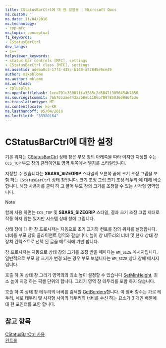 ```yaml
---
title: CStatusBarCtrl에 대 한 설정을 | Microsoft Docs
ms.custom: ''
ms.date: 11/04/2016
ms.technology:
- cpp-mfc
ms.topic: conceptual
f1_keywords:
- CStatusBarCtrl
dev_langs:
- C++
helpviewer_keywords:
- status bar controls [MFC], settings
- CStatusBarCtrl class [MFC], settings
ms.assetid: adeba0c3-17f3-435c-b140-a57845e9ce49
author: mikeblome
ms.author: mblome
ms.workload:
- cplusplus
ms.openlocfilehash: 1eea701c33001ffa3585c2d5847f3056454b7850
ms.sourcegitcommit: 76b7653ae443a2b8eb1186b789f8503609d6453e
ms.translationtype: MT
ms.contentlocale: ko-KR
ms.lasthandoff: 05/04/2018
ms.locfileid: "33380164"
---
```

# <a name="settings-for-the-cstatusbarctrl"></a>CStatusBarCtrl에 대한 설정
기본 위치는 [CStatusBarCtrl](../mfc/reference/cstatusbarctrl-class.md) 상태 창은 부모 창의 아래쪽을 따라 이지만 지정할 수는 `CCS_TOP` 부모 창의 클라이언트 영역 위쪽에서 열지를 스타일입니다.  
  
 지정할 수 있습니다는 **SBARS_SIZEGRIP** 스타일의 오른쪽 끝에 크기 조정 그립을 포함 하는 `CStatusBarCtrl` 상태 창입니다. 크기 조정 그립 크기 조정 테두리;에 대해 비슷합니다. 해당 사용자를 클릭 하 고 끌어 부모 창의 크기를 조정할 수 있는 사각형 영역입니다.  
  
> [!NOTE]
>  함께 사용 하면는 `CCS_TOP` 및 **SBARS_SIZEGRIP** 스타일, 결과 크기 조정 그립 제대로 작동 하지 않는 있지만 시스템 상태 창에 그립니다.  
  
 상태 창에 대 한 창 프로시저는 자동으로 초기 크기와 컨트롤 창의 위치를 설정합니다. 너비를 부모 창의 클라이언트 영역와 같습니다. 높이 창 테두리의 너비 및 현재 상태 창 장치 컨텍스트로 선택 된 글꼴 메트릭에 기반 합니다.  
  
 창 프로시저는 자동으로 상태 창의 크기를 조정 받을 때마다는 `WM_SIZE` 메시지입니다. 일반적으로 부모 창 크기가 변경 되는 경우 부모 보냅니다는 `WM_SIZE` 상태 창에 메시지입니다.  
  
 호출 하 여 상태 창 그리기 영역의의 최소 높이 설정할 수 있습니다 [SetMinHeight](../mfc/reference/cstatusbarctrl-class.md#setminheight), 최소 높이 지정 하는 픽셀 단위의 합니다. 그리기 영역 창 테두리를 포함 하지 않습니다.  
  
 호출 하 여 상태 창 테두리의 너비를 검색할 [GetBorders](../mfc/reference/cstatusbarctrl-class.md#getborders)합니다. 이 멤버 함수는 가로 테두리, 세로 테두리 및 사각형 사이의 테두리의 너비를 수신 하는 요소가 3 개인 배열에 대 한 포인터를 포함 합니다.  
  
## <a name="see-also"></a>참고 항목  
 [CStatusBarCtrl 사용](../mfc/using-cstatusbarctrl.md)   
 [컨트롤](../mfc/controls-mfc.md)

